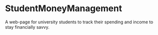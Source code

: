 # StudentMoneyManagement
A web-page for university students to track their spending and income to stay financially savvy.
